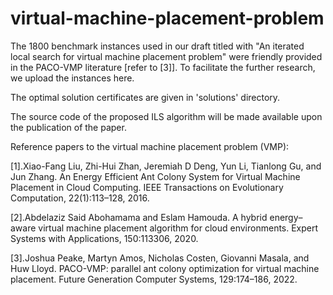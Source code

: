 # virtual-machine-placement-problem

The 1800 benchmark instances used in our draft titled with "An iterated local search for virtual machine placement problem" were friendly provided in the PACO-VMP literature [refer to [3]]. To facilitate the further research, we upload the instances here. 

The optimal solution certificates are given in 'solutions' directory.

The source code of the proposed ILS algorithm will be made available upon the publication of the paper.

Reference papers to the virtual machine placement problem (VMP):

[1].Xiao-Fang Liu, Zhi-Hui Zhan, Jeremiah D Deng, Yun Li, Tianlong Gu, and Jun Zhang. An Energy Efficient Ant Colony System for Virtual Machine Placement in Cloud Computing.
IEEE Transactions on Evolutionary Computation, 22(1):113–128, 2016.

[2].Abdelaziz Said Abohamama and Eslam Hamouda. A hybrid energy–aware virtual machine placement algorithm for cloud environments. Expert Systems with Applications, 150:113306, 2020.

[3].Joshua Peake, Martyn Amos, Nicholas Costen, Giovanni Masala, and Huw Lloyd. PACO-VMP: parallel ant colony optimization for virtual machine placement. Future Generation Computer Systems, 129:174–186, 2022.


